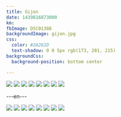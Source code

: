 ```yaml
---
title: Gijon
date: 1439816873000
km:
fbImage: DSC01388
backgroundImage: gijon.jpg
css:
  color: #2A282D
  text-shadow: 0 0 5px rgb(173, 201, 215)
backgroundCss:
  background-position: bottom center

---
```


![](DSC01388)
![](DSC01389)
![](DSC01390)
![](DSC01393)
![](IMG_9798)
![](IMG_9801)
![](IMG_9806)
![](IMG_9813)

---en---

![](DSC01388)
![](DSC01389)
![](DSC01390)
![](DSC01393)
![](IMG_9798)
![](IMG_9801)
![](IMG_9806)
![](IMG_9813)
